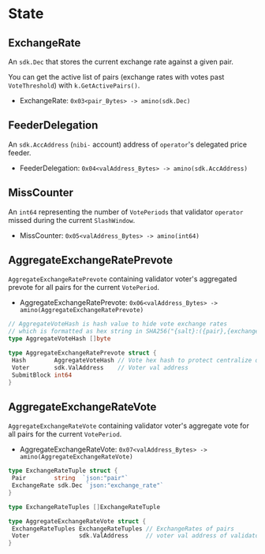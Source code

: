 <!--
order: 2
-->

# State

## ExchangeRate

An `sdk.Dec` that stores the current exchange rate against a given pair.

You can get the active list of pairs (exchange rates with votes past `VoteThreshold`) with `k.GetActivePairs()`.

- ExchangeRate: `0x03<pair_Bytes> -> amino(sdk.Dec)`

## FeederDelegation

An `sdk.AccAddress` (`nibi-` account) address of `operator`'s delegated price feeder.

- FeederDelegation: `0x04<valAddress_Bytes> -> amino(sdk.AccAddress)`

## MissCounter

An `int64` representing the number of `VotePeriods` that validator `operator` missed during the current `SlashWindow`.

- MissCounter: `0x05<valAddress_Bytes> -> amino(int64)`

## AggregateExchangeRatePrevote

`AggregateExchangeRatePrevote` containing validator voter's aggregated prevote for all pairs for the current `VotePeriod`.

- AggregateExchangeRatePrevote: `0x06<valAddress_Bytes> -> amino(AggregateExchangeRatePrevote)`

```go
// AggregateVoteHash is hash value to hide vote exchange rates
// which is formatted as hex string in SHA256("{salt}:({pair},{exchange_rate})|...|({pair},{exchange_rate}):{voter}")
type AggregateVoteHash []byte

type AggregateExchangeRatePrevote struct {
 Hash        AggregateVoteHash // Vote hex hash to protect centralize data source problem
 Voter       sdk.ValAddress    // Voter val address
 SubmitBlock int64
}
```

## AggregateExchangeRateVote

`AggregateExchangeRateVote` containing validator voter's aggregate vote for all pairs for the current `VotePeriod`.

- AggregateExchangeRateVote: `0x07<valAddress_Bytes> -> amino(AggregateExchangeRateVote)`

```go
type ExchangeRateTuple struct {
 Pair        string  `json:"pair"`
 ExchangeRate sdk.Dec `json:"exchange_rate"`
}

type ExchangeRateTuples []ExchangeRateTuple

type AggregateExchangeRateVote struct {
 ExchangeRateTuples ExchangeRateTuples // ExchangeRates of pairs
 Voter              sdk.ValAddress     // voter val address of validator
}
```

